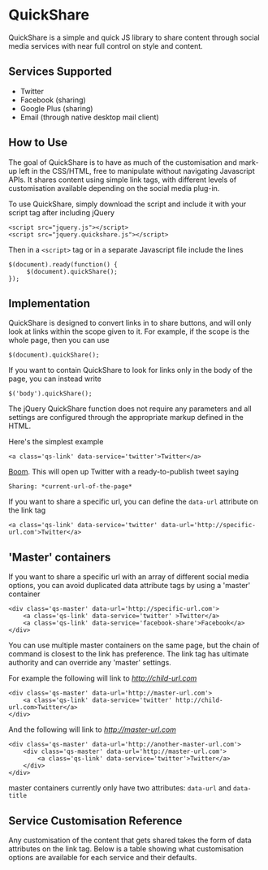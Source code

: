 QuickShare
==========

QuickShare is a simple and quick JS library to share content through social media services with near full control on style and content.

Services Supported
------------------

* Twitter
* Facebook (sharing)
* Google Plus (sharing)
* Email (through native desktop mail client)

How to Use
--------------

The goal of QuickShare is to have as much of the customisation and mark-up left in the CSS/HTML, free to manipulate without navigating Javascript APIs. It shares content using simple link tags, with different levels of customisation available depending on the social media plug-in.

To use QuickShare, simply download the script and include it with your script tag after including jQuery

	<script src="jquery.js"></script>
	<script src="jquery.quickshare.js"></script>

Then in a `<script>` tag or in a separate Javascript file include the lines


	$(document).ready(function() {
		 $(document).quickShare();
	});


Implementation
---------

QuickShare is designed to convert links in to share buttons, and will only look at links within the scope given to it. For example, if the scope is the whole page, then you can use

	$(document).quickShare();

If you want to contain QuickShare to look for links only in the body of the page, you can instead write

	$('body').quickShare();

The jQuery QuickShare function does not require any parameters and all settings are configured through the appropriate markup defined in the HTML.


Here's the simplest example

	<a class='qs-link' data-service='twitter'>Twitter</a>

[Boom](https://twitter.com/intent/tweet?url=https%3A//github.com/Upstatement/quickshare&text=Sharing%3A%20). This will open up Twitter with a ready-to-publish tweet saying

	Sharing: *current-url-of-the-page*

If you want to share a specific url, you can define the `data-url` attribute on the link tag

	<a class='qs-link' data-service='twitter' data-url='http://specific-url.com'>Twitter</a>


'Master' containers
-----------------

If you want to share a specific url with an array of different social media options, you can avoid duplicated data attribute tags by using a 'master' container

	<div class='qs-master' data-url='http://specific-url.com'>
		<a class='qs-link' data-service='twitter' >Twitter</a>
		<a class='qs-link' data-service='facebook-share'>Facebook</a>
	</div>

You can use multiple master containers on the same page, but the chain of command is closest to the link has preference. The link tag has ultimate authority and can override any 'master' settings.

For example the following will link to *http://child-url.com*

	<div class='qs-master' data-url='http://master-url.com'>
		<a class='qs-link' data-service='twitter' http://child-url.com>Twitter</a>
	</div>

And the following will link to *http://master-url.com*

	<div class='qs-master' data-url='http://another-master-url.com'>
		<div class='qs-master' data-url='http://master-url.com'>
			<a class='qs-link' data-service='twitter'>Twitter</a>
		</div>
	</div>

master containers currently only have two attributes: `data-url` and `data-title`

Service Customisation Reference
-------------------------------

Any customisation of the content that gets shared takes the form of data attributes on the link tag. Below is a table showing what customisation options are available for each service and their defaults.


